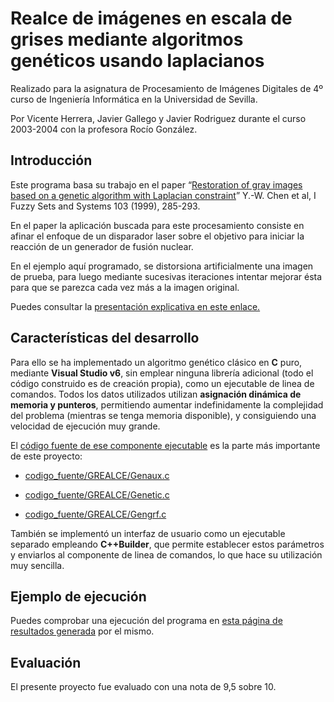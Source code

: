 Realce de imágenes en escala de grises mediante algoritmos genéticos usando laplacianos
=======================================================================================

Realizado para la asignatura de Procesamiento de Imágenes Digitales de 4º curso
de Ingeniería Informática en la Universidad de Sevilla.

Por Vicente Herrera, Javier Gallego y Javier Rodriguez durante el curso
2003-2004 con la profesora Rocío González.

Introducción
------------

Este programa basa su trabajo en el paper “[Restoration of gray images based on
a genetic algorithm with Laplacian constraint](<ref_paper/cna99.pdf>)” Y.-W.
Chen et al, I Fuzzy Sets and Systems 103 (1999), 285-293.

En el paper la aplicación buscada para este procesamiento consiste en afinar el
enfoque de un disparador laser sobre el objetivo para iniciar la reacción de un
generador de fusión nuclear.

En el ejemplo aquí programado, se distorsiona artificialmente una imagen de
prueba, para luego mediante sucesivas iteraciones intentar mejorar ésta para que
se parezca cada vez más a la imagen original.

Puedes consultar la [presentación explicativa en este
enlace.](<presentacion/PresenttabrajoPID.pdf>)

Características del desarrollo
------------------------------

Para ello se ha implementado un algoritmo genético clásico en **C** puro, mediante
**Visual Studio v6**, sin emplear ninguna librería adicional (todo el código
construido es de creación propia), como un ejecutable de linea de comandos.
Todos los datos utilizados utilizan **asignación dinámica de memoria y
punteros**, permitiendo aumentar indefinidamente la complejidad del problema
(mientras se tenga memoria disponible), y consiguiendo una velocidad de
ejecución muy grande.

El [código fuente de ese componente ejecutable](<codigo_fuente/GREALCE>) es la
parte más importante de este proyecto:

-   [codigo\_fuente/GREALCE/Genaux.c](<codigo_fuente/GREALCE/Genaux.c>)

-   [codigo\_fuente/GREALCE/Genetic.c](<codigo_fuente/GREALCE/Genetic.c>)

-   [codigo\_fuente/GREALCE/Gengrf.c](<codigo_fuente/GREALCE/Gengrf.c>)

También se implementó un interfaz de usuario como un ejecutable separado
empleando **C++Builder**, que permite establecer estos parámetros y enviarlos al
componente de linea de comandos, lo que hace su utilización muy sencilla.

Ejemplo de ejecución
--------------------

Puedes comprobar una ejecución del programa en [esta página de resultados
generada](<http://htmlpreview.github.io/?https://github.com/vicenteherrera/realce_img_genetico/blob/master/example_run/index.htm>)
por el mismo.

Evaluación
----------

El presente proyecto fue evaluado con una nota de 9,5 sobre 10.
